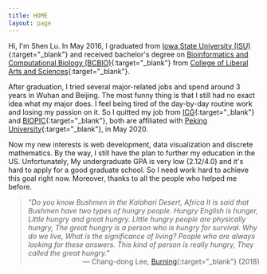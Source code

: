 ```yaml
---
title: HOME
layout: page
---
```


Hi, I'm Shen Lu. In May 2016, I graduated from [Iowa State University (ISU)](https://www.iastate.edu/){:target="_blank"} and received bachelor's degree on [Bioinformatics and Computational Biology (BCBIO)](https://catalog.iastate.edu/azcourses/bcbio/){:target="_blank"} from [College of Liberal Arts and Sciences](https://las.iastate.edu/){:target="_blank"}. 

After graduation, I tried several major-related jobs and spend around 3 years in Wuhan and Beijing. The most funny thing is that I still had no exact idea what my major does. I feel being tired of the day-by-day routine work and losing my passion on it. So I quitted my job from [ICG](https://icg.pku.edu.cn/en/){:target="_blank"} and [BIOPIC](https://biopic.pku.edu.cn/english/){:target="_blank"}, both are affiliated with [Peking University](http://english.pku.edu.cn/){:target="_blank"}, in May 2020. 

Now my new interests is web development, data visualization and discrete mathematics. By the way, I still have the plan to further my education in the US. Unfortunately, My undergraduate GPA is very low (2.12/4.0) and it's hard to apply for a good graduate school. So I need work hard to achieve this goal right now. Moreover, thanks to all the people who helped me before.

>*"Do you know Bushmen in the Kalahari Desert, Africa It is said that Bushmen have two types of hungry people. Hungry English is hunger, Little hungry and great hungry. Little hungry people are physically hungry, The great hungry is a person who is hungry for survival. Why do we live, What is the significance of living? People who are always looking for these answers. This kind of person is really hungry, They called the great hungry."*
<span style="text-align: right; width:100%; display: block;">—  Chang-dong Lee, [Burning](https://www.imdb.com/title/tt7282468/?ref_=rvi_tt){:target="_blank"} (2018)</span>